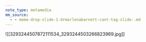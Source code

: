 ```yaml
---
note_type: metamedia
mm_source:
  - - meme-drop-slide-1-drmarlenabarnett-cant-tag-slide-.md
---
```


![[3293244507872111534_3293244503266823969.jpg]]


